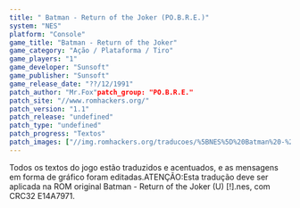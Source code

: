 ```yaml
---
title: " Batman - Return of the Joker (PO.B.R.E.)"
system: "NES"
platform: "Console"
game_title: "Batman - Return of the Joker"
game_category: "Ação / Plataforma / Tiro"
game_players: "1"
game_developer: "Sunsoft"
game_publisher: "Sunsoft"
game_release_date: "??/12/1991"
patch_author: "Mr.Fox"patch_group: "PO.B.R.E."
patch_site: "//www.romhackers.org/"
patch_version: "1.1"
patch_release: "undefined"
patch_type: "undefined"
patch_progress: "Textos"
patch_images: ["//img.romhackers.org/traducoes/%5BNES%5D%20Batman%20-%20Return%20of%20the%20Joker%20-%20POBRE%20-%201.png","//img.romhackers.org/traducoes/%5BNES%5D%20Batman%20-%20Return%20of%20the%20Joker%20-%20POBRE%20-%202.png","//img.romhackers.org/traducoes/%5BNES%5D%20Batman%20-%20Return%20of%20the%20Joker%20-%20POBRE%20-%203.png"]
---
```

Todos os textos do jogo estão traduzidos e acentuados, e as mensagens em forma de gráfico foram editadas.ATENÇÃO:Esta tradução deve ser aplicada na ROM original Batman - Return of the Joker (U) [!].nes, com CRC32 E14A7971.